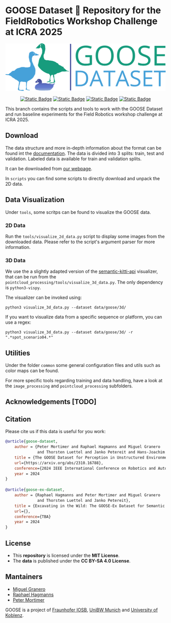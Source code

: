 # GOOSE Dataset :duck: Repository for the FieldRobotics Workshop Challenge at ICRA 2025

<!-- ![logo](static/goose_logo_share.jpg) -->
![logo](static/goose_logo.png)

<div align="center">

[![Static Badge](https://img.shields.io/badge/GOOSE-PDF?label=arXiv&color=red&link=https%3A%2F%2Farxiv.org%2Fabs%2F2310.16788)](https://arxiv.org/abs/2310.16788)
[![Static Badge](https://img.shields.io/badge/GOOSE_EX-PDF?label=PDF&color=green&link=https%3A%2F%2Fgoose-dataset.de%2Fimages%2FgooseEx.pdf)](https://goose-dataset.de/images/gooseEx.pdf)
[![Static Badge](https://img.shields.io/badge/GOOSE_Website-Web?label=Website&color=blue&link=https%3A%2F%2Fgoose-dataset.de%2F)](https://goose-dataset.de/)
[![Static Badge](https://img.shields.io/badge/Documentation-Web?label=Docs&color=blue&link=https%3A%2F%2Fgoose-dataset.de%2Fdocs%2F)](https://goose-dataset.de/docs/)

</div>

This branch contains the scripts and tools to work with the GOOSE Dataset and run baseline experiments for the Field Robotics workshop challenge at ICRA 2025.

## Download

The data structure and more in-depth information about the format can be found int the [documentation](https://goose-dataset.de/docs/dataset-structure/). The data is divided into 3 splits: train, test and validation. Labeled data is available for train and validation splits. 

It can be downloaded from [our webpage](https://goose-dataset.de/docs/setup/#download-dataset). 

In `scripts` you can find some scripts to directly download and unpack the 2D data.

## Data Visualization

Under `tools`, some scritps can be found to visualize the GOOSE data.

### 2D Data

Run the `tools/visualize_2d_data.py` script to display some images from the downloaded data. Please refer to the script's argument parser for more information.


### 3D Data 

We use the a slightly adapted version of the [semantic-kitti-api](https://github.com/PRBonn/semantic-kitti-api) visualizer, that can be run from the `pointcloud_processing/tools/visualize_3d_data.py`. The only dependency is `python3-vispy`.

The visualizer can be invoked using:
```
python3 visualize_3d_data.py --dataset data/goose/3d/
```

If you want to visualize data from a specific sequence or platform, you can use a regex:

```
python3 visualize_3d_data.py --dataset data/goose/3d/ -r ".*spot_scenario04.*"
```

## Utilities

Under the folder `common` some general configuration files and utils such as color maps can be found.

For more specific tools regarding training and data handling, have a look at the `image_processing` and `pointcloud_processing` subfolders.

## Acknowledgements [TODO]

## Citation

Please cite us if this data is useful for you work:

```bibtex
@article{goose-dataset,
    author = {Peter Mortimer and Raphael Hagmanns and Miguel Granero
              and Thorsten Luettel and Janko Petereit and Hans-Joachim Wuensche},
    title = {The GOOSE Dataset for Perception in Unstructured Environments},
    url={https://arxiv.org/abs/2310.16788},
    conference={2024 IEEE International Conference on Robotics and Automation (ICRA)}
    year = 2024
}

@article{goose-ex-dataset,
    author = {Raphael Hagmanns and Peter Mortimer and Miguel Granero
              and Thorsten Luettel and Janko Petereit},
    title = {Excavating in the Wild: The GOOSE-Ex Dataset for Semantic Segmentation},
    url={},
    conference={TBA}
    year = 2024
} 
```

## License

- This **repository** is licensed under the **MIT License**.
- The **data** is published under the **CC BY-SA 4.0 License**.

## Mantainers

- [Miguel Granero](mailto:miguel.granero@iosb.fraunhofer.de)
- [Raphael Hagmanns](mailto:raphael.hagmanns@iosb.fraunhofer.de)
- [Peter Mortimer](mailto:peter.mortimer@unibw.de)

GOOSE is a project of [Fraunhofer IOSB](https://www.iosb.fraunhofer.de/de/kompetenzen/systemtechnik/mess-regelungs-diagnosesysteme.html), [UniBW Munich](https://www.unibw.de/tas) and [University of Koblenz](https://www.uni-koblenz.de/de/informatik/icv/paulus).
